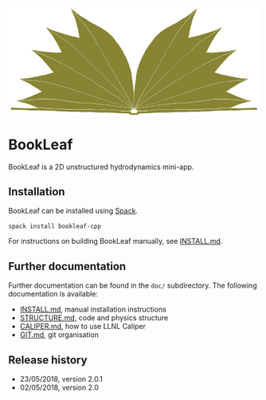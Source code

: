 ![BookLeaf logo](doc/img/logo.png "BookLeaf logo")

# BookLeaf

BookLeaf is a 2D unstructured hydrodynamics mini-app.

## Installation

BookLeaf can be installed using [Spack](https://spack.io/).

```
spack install bookleaf-cpp
```

For instructions on building BookLeaf manually, see
[INSTALL.md](docs/INSTALL.md).

## Further documentation

Further documentation can be found in the `doc/` subdirectory. The following
documentation is available:

- [INSTALL.md](doc/INSTALL.md), manual installation instructions
- [STRUCTURE.md](doc/STRUCTURE.md), code and physics structure
- [CALIPER.md](doc/CALIPER.md), how to use LLNL Caliper
- [GIT.md](doc/GIT.md), git organisation

## Release history

* 23/05/2018, version 2.0.1
* 02/05/2018, version 2.0

